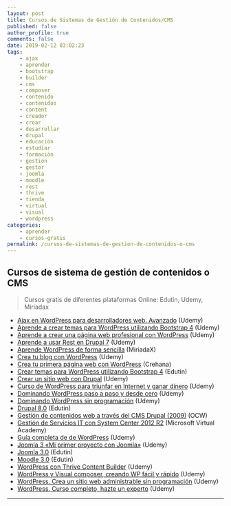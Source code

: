 ```yaml
---
layout: post
title: Cursos de Sistemas de Gestión de Contenidos/CMS
published: false
author_profile: true
comments: false
date: 2019-02-12 03:02:23
tags:
    - ajax
    - aprender
    - bootstrap
    - builder
    - cms
    - composer
    - contenido
    - contenidos
    - content
    - creador
    - crear
    - desarrollar
    - drupal
    - educación
    - estudiar
    - formación
    - gestión
    - gestor
    - joomla
    - moodle
    - rest
    - thrive
    - tienda
    - virtual
    - visual
    - wordpress
categories:
    - aprender
    - cursos-gratis
permalink: /cursos-de-sistemas-de-gestion-de-contenidos-o-cms
---
```

## Cursos de sistema de gestión de contenidos o CMS

> Cursos gratis de diferentes plataformas Online: Edutin, Udemy, Miriadax

  * [Ajax en WordPress para desarrolladores web. Avanzado][1] (Udemy)
  * [Aprende a crear temas para WordPress utilizando Bootstrap 4][2] (Udemy)
  * [Aprende a crear una página web profesional con WordPress][3] (Udemy)
  * [Aprende a usar Rest en Drupal 7][4] (Udemy)
  * [Aprende WordPress de forma sencilla][5] (MiriadaX)
  * [Crea tu blog con WordPress][6] (Udemy)
  * [Crea tu primera página web con WordPress][7] (Crehana)
  * [Crear temas para WordPress utilizando Bootstrap 4][8] (Edutin)
  * [Crear un sitio web con Drupal][9] (Udemy)
  * [Curso de WordPress para triunfar en Internet y ganar dinero][10] (Udemy)
  * [Dominando WordPress paso a paso y desde cero][11] (Udemy)
  * [Dominando WordPress sin programación][12] (Udemy)
  * [Drupal 8.0][13] (Edutin)
  * [Gestión de contenidos web a través del CMS Drupal (2009)][14] (OCW)
  * [Gestión de Servicios IT con System Center 2012 R2][15] (Microsoft Virtual Academy)
  * [Guía completa de de WordPress][16] (Udemy)
  * [Joomla 3 &#171;Mi primer proyecto con Joomla&#187;][17] (Udemy)
  * [Joomla 3.0][18] (Edutin)
  * [Moodle 3.0][19] (Edutin)
  * [WordPress con Thrive Content Builder][20] (Udemy)
  * [WordPress y Visual composer, creando WP fácil y rápido][21] (Udemy)
  * [WordPress. Crea un sitio web administrable sin programación][22] (Udemy)
  * [WordPress. Curso completo, hazte un experto][23] (Udemy)

* * *

 [1]: https://www.udemy.com/ajax-para-wordpress
 [2]: https://www.udemy.com/aprende-a-crear-temas-para-wordpress-utilizando-bootstrap-4
 [3]: https://www.udemy.com/aprende-a-crear-tu-pagina-web-profesional-con-wordpress
 [4]: https://www.udemy.com/aprende-a-usar-el-servicio-rest-en-drupal7-y-drupal8
 [5]: https://miriadax.net/web/aprende-wordpress-de-forma-sencilla-2-edicion-
 [6]: https://www.udemy.com/crea-tu-blog-con-wordpress
 [7]: https://www.crehana.com/cursos/diseno-web/crea-tu-primera-pagina-web-con-wordpress
 [8]: https://edutin.com/curso-de-como-crear-temas-para-wordpress-con-bootstrap-3723
 [9]: https://www.udemy.com/curso-basico-de-drupal
 [10]: https://www.udemy.com/wordpress-para-crear-paginas-web-o-tu-blog-y-monetizacion
 [11]: https://www.udemy.com/dominando-wordpress-paso-a-paso-y-desde-cero
 [12]: https://www.udemy.com/dominando-wordpress
 [13]: https://edutin.com/curso-de-drupal-8-3781
 [14]: http://ocw.um.es/transversales/gestion-de-contenidos-web-a-traves-del-cms-drupal
 [15]: https://mva.microsoft.com/es-es/training-courses/gestin-de-servicios-it-con-system-center-2012-r2-8815
 [16]: https://www.udemy.com/guia-completa-de-wordpress-aprende-a-crear-sitios-web
 [17]: https://www.udemy.com/curso-de-joomla-3-5-mi-primero-proyecto-con-joomla
 [18]: https://edutin.com/curso-de-Joomla-2073
 [19]: https://edutin.com/curso-de-moodle-303-3237
 [20]: https://www.udemy.com/revoluciona-tu-blog-wordpress-con-thrive-content-builder
 [21]: https://www.udemy.com/crea-tu-blog-con-wordpress-y-visual-composer-facil-y-rapido
 [22]: https://www.udemy.com/wordpress-crea-un-sitio-web-administrable-sin-programacion
 [23]: https://www.udemy.com/crearblogwordpress